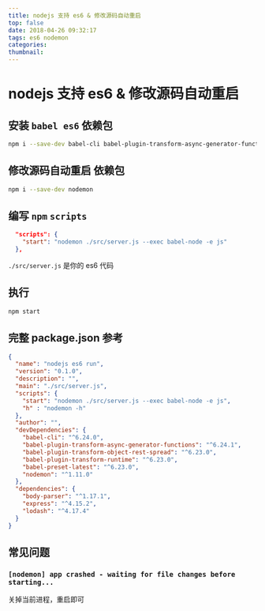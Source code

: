 ```yaml
---
title: nodejs 支持 es6 & 修改源码自动重启
top: false
date: 2018-04-26 09:32:17
tags: es6 nodemon
categories:
thumbnail:
---
```


# nodejs 支持 es6 & 修改源码自动重启

## 安装 `babel es6` 依赖包

```bash
npm i --save-dev babel-cli babel-plugin-transform-async-generator-functions babel-plugin-transform-object-rest-spread babel-plugin-transform-runtime babel-preset-latest
```

## 修改源码自动重启 依赖包

```bash
npm i --save-dev nodemon
```

## 编写 `npm` `scripts`

```json
  "scripts": {
    "start": "nodemon ./src/server.js --exec babel-node -e js"
  },
```

`./src/server.js` 是你的 es6 代码

## 执行

```bash
npm start
```

## 完整 package.json 参考

```json
{
  "name": "nodejs es6 run",
  "version": "0.1.0",
  "description": "",
  "main": "./src/server.js",
  "scripts": {
    "start": "nodemon ./src/server.js --exec babel-node -e js",
    "h" : "nodemon -h"
  },
  "author": "",
  "devDependencies": {
    "babel-cli": "^6.24.0",
    "babel-plugin-transform-async-generator-functions": "^6.24.1",
    "babel-plugin-transform-object-rest-spread": "^6.23.0",
    "babel-plugin-transform-runtime": "^6.23.0",
    "babel-preset-latest": "^6.23.0",
    "nodemon": "^1.11.0"
  },
  "dependencies": {
    "body-parser": "^1.17.1",
    "express": "^4.15.2",
    "lodash": "^4.17.4"
  }
}
```

## 常见问题

### `[nodemon] app crashed - waiting for file changes before starting...`

关掉当前进程，重启即可
